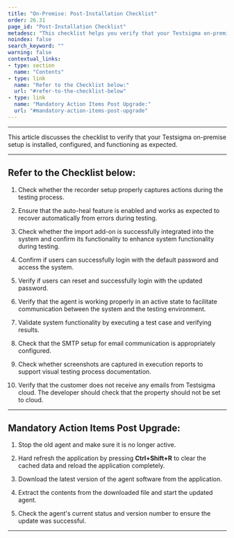 ```yaml
---
title: "On-Premise: Post-Installation Checklist"
order: 26.31
page_id: "Post-Installation Checklist"
metadesc: "This checklist helps you verify that your Testsigma on-premise setup is installed, configured, and functioning as expected a few mandatory action items post upgrade"
noindex: false
search_keyword: ""
warning: false
contextual_links:
- type: section
  name: "Contents"
- type: link
  name: "Refer to the Checklist below:"
  url: "#refer-to-the-checklist-below"
- type: link
  name: "Mandatory Action Items Post Upgrade:"
  url: "#mandatory-action-items-post-upgrade"
---
```


---

This article discusses the checklist to verify that your Testsigma on-premise setup is installed, configured, and functioning as expected. 

---


## **Refer to the Checklist below:**

1. Check whether the recorder setup properly captures actions during the testing process.

2. Ensure that the auto-heal feature is enabled and works as expected to recover automatically from errors during testing.

3. Check whether the import add-on is successfully integrated into the system and confirm its functionality to enhance system functionality during testing.

4. Confirm if users can successfully login with the default password and access the system. 

5. Verify if users can reset and successfully login with the updated password.

6. Verify that the agent is working properly in an active state to facilitate communication between the system and the testing environment.

7. Validate system functionality by executing a test case and verifying results.

8. Check that the SMTP setup for email communication is appropriately configured.

9. Check whether screenshots are captured in execution reports to support visual testing process documentation.

10. Verify that the customer does not receive any emails from Testsigma cloud. The developer should check that the property should not be set to cloud.

---

## **Mandatory Action Items Post Upgrade:**

1. Stop the old agent and make sure it is no longer active.

2. Hard refresh the application by pressing **Ctrl+Shift+R** to clear the cached data and reload the application completely.

3. Download the latest version of the agent software from the application.

4. Extract the contents from the downloaded file and start the updated agent.

5. Check the agent's current status and version number to ensure the update was successful.

---